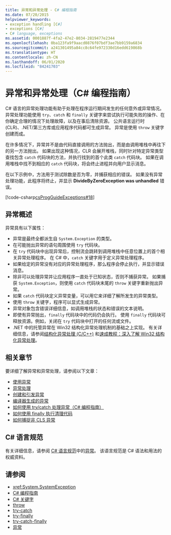 ```yaml
---
title: 异常和异常处理 - C# 编程指南
ms.date: 07/20/2015
helpviewer_keywords:
- exception handling [C#]
- exceptions [C#]
- C# language, exceptions
ms.assetid: 0001887f-4fa2-47e2-8034-2819477e2344
ms.openlocfilehash: 0ba123fa9f9aacd0876f07bdf3ae7bb9159a6834
ms.sourcegitcommit: a241301495a84cc8c64fe972330d16edd619868b
ms.translationtype: HT
ms.contentlocale: zh-CN
ms.lasthandoff: 06/01/2020
ms.locfileid: "84241703"
---
```

# <a name="exceptions-and-exception-handling-c-programming-guide"></a>异常和异常处理（C# 编程指南）

C# 语言的异常处理功能有助于处理在程序运行期间发生的任何意外或异常情况。 异常处理功能使用 `try`、`catch` 和 `finally` 关键字来尝试执行可能失败的操作、在你确定合理的情况下处理故障，以及在事后清除资源。 公共语言运行时 (CLR)、.NET/第三方库或应用程序代码都可生成异常。 异常是使用 `throw` 关键字创建而成。

在许多情况下，异常并不是由代码直接调用的方法抛出，而是由调用堆栈中再往下的另一方法抛出。 如果出现这种情况，CLR 会展开堆栈，同时针对特定异常类型查找包含 `catch` 代码块的方法，并执行找到的首个此类 `catch` 代码块。 如果在调用堆栈中找不到相应的 `catch` 代码块，将会终止进程并向用户显示消息。

在以下示例中，方法用于测试除数是否为零，并捕获相应的错误。 如果没有异常处理功能，此程序将终止，并显示 **DivideByZeroException was unhandled** 错误。

[!code-csharp[csProgGuideExceptions#18](~/samples/snippets/csharp/VS_Snippets_VBCSharp/csProgGuideExceptions/CS/Exceptions.cs#18)]

## <a name="exceptions-overview"></a>异常概述

异常具有以下属性：

- 异常是最终全都派生自 `System.Exception` 的类型。
- 在可能抛出异常的语句周围使用 `try` 代码块。
- 在 `try` 代码块中出现异常后，控制流会跳转到调用堆栈中任意位置上的首个相关异常处理程序。 在 C# 中，`catch` 关键字用于定义异常处理程序。
- 如果给定的异常没有对应的异常处理程序，那么程序会停止执行，并显示错误消息。
- 除非可以处理异常并让应用程序一直处于已知状态，否则不捕获异常。 如果捕获 `System.Exception`，则使用 `catch` 代码块末尾的 `throw` 关键字重新抛出异常。
- 如果 `catch` 代码块定义异常变量，可以用它来详细了解所发生的异常类型。
- 使用 `throw` 关键字，程序可以显式生成异常。
- 异常对象包含错误详细信息，如调用堆栈的状态和错误的文本说明。
- 即使有异常抛出，`finally` 代码块中的代码仍会执行。 使用 `finally` 代码块可释放资源。例如，关闭在 `try` 代码块中打开的任何流或文件。
- .NET 中的托管异常在 Win32 结构化异常处理机制的基础之上实现。 有关详细信息，请参阅[结构化异常处理 (C/C++)](/cpp/cpp/structured-exception-handling-c-cpp) 和[速成教程：深入了解 Win32 结构化异常处理](http://bytepointer.com/resources/pietrek_crash_course_depths_of_win32_seh.htm)。

## <a name="related-sections"></a>相关章节

要详细了解异常和异常处理，请参阅以下文章：

- [使用异常](using-exceptions.md)
- [异常处理](exception-handling.md)
- [创建和引发异常](creating-and-throwing-exceptions.md)
- [编译器生成的异常](compiler-generated-exceptions.md)
- [如何使用 try/catch 处理异常（C# 编程指南）](how-to-handle-an-exception-using-try-catch.md)
- [如何使用 finally 执行清理代码](how-to-execute-cleanup-code-using-finally.md)
- [如何捕捉非 CLS 异常](how-to-catch-a-non-cls-exception.md)

## <a name="c-language-specification"></a>C# 语言规范

有关详细信息，请参阅 [C# 语言规范](/dotnet/csharp/language-reference/language-specification/introduction)中的[异常](~/_csharplang/spec/exceptions.md)。 该语言规范是 C# 语法和用法的权威资料。

## <a name="see-also"></a>请参阅

- <xref:System.SystemException>
- [C# 编程指南](../index.md)
- [C# 关键字](../../language-reference/keywords/index.md)
- [throw](../../language-reference/keywords/throw.md)
- [try-catch](../../language-reference/keywords/try-catch.md)
- [try-finally](../../language-reference/keywords/try-finally.md)
- [try-catch-finally](../../language-reference/keywords/try-catch-finally.md)
- [异常](../../../standard/exceptions/index.md)
